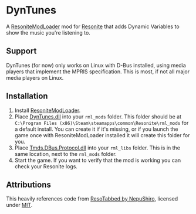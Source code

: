 # DynTunes

A [ResoniteModLoader](https://github.com/resonite-modding-group/ResoniteModLoader) mod for [Resonite](https://resonite.com/) that adds Dynamic Variables to show the music you're listening to.

## Support

DynTunes (for now) only works on Linux with D-Bus installed, using media players that implement the MPRIS specification.
This is most, if not all major media players on Linux.

## Installation
1. Install [ResoniteModLoader](https://github.com/resonite-modding-group/ResoniteModLoader).
1. Place [DynTunes.dll](https://github.com/jvyden/DynTunes/releases/latest/download/DynTunes.dll) into your `rml_mods` folder. This folder should be at `C:\Program Files (x86)\Steam\steamapps\common\Resonite\rml_mods` for a default install. You can create it if it's missing, or if you launch the game once with ResoniteModLoader installed it will create this folder for you.
1. Place [Tmds.DBus.Protocol.dll](https://github.com/jvyden/DynTunes/releases/latest/download/Tmds.DBus.Protocol.dll) into your `rml_libs` folder. This is in the same location, next to the `rml_mods` folder.
1. Start the game. If you want to verify that the mod is working you can check your Resonite logs.

## Attributions
This heavily references code from [ResoTabbed by NepuShiro](https://github.com/NepuShiro/ResoTabbed), licensed under [MIT](https://github.com/NepuShiro/ResoTabbed/blob/main/LICENSE).